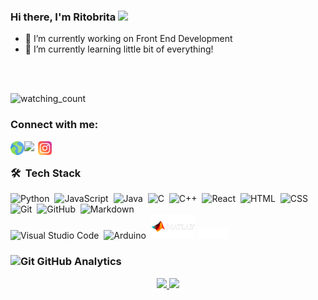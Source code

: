 ### Hi there, I'm Ritobrita <img src="https://media.giphy.com/media/VgCDAzcKvsR6OM0uWg/giphy.gif" width="50" />
- 🔭 I’m currently working on Front End Development <br>
- 🌱 I’m currently learning little bit of everything!
<!-- - 👯 I’m looking to collaborate on ... -->
<!-- - 🤔 I’m looking for help with ... -->
<!-- - 💬 Ask me about ... -->
<!-- - 📫 How to reach me:  -->
<!-- - 😄 Pronouns: ... -->
<!-- - ⚡ Fun fact: ... -->
<br>
<p align="left"> 
  <br>
<img src="https://komarev.com/ghpvc/?username=RitobritaDe&color=brightgreen" alt="watching_count" />
</p>

### Connect with me:
[<img align="left" width="22px" src="https://github.com/RitobritaDe/RitobritaDe/blob/5a15cb8b5dcea5a3b651f7e781c248b6996f8125/globe.png" />][website]
[<img align="left" width="22px" src="https://www.vectorlogo.zone/logos/linkedin/linkedin-icon.svg" />][linkedin]
[<img align="left" width="22px" src="https://github.com/RitobritaDe/RitobritaDe/blob/23f170bdf6958944b0fb50bdc5ee2bfa8fe2d384/instagram.png" />][instagram]

<br />

### 🛠 &nbsp;Tech Stack

![Python](https://img.shields.io/badge/-Python-05122A?style=flat&logo=python)&nbsp;
![JavaScript](https://img.shields.io/badge/-JavaScript-05122A?style=flat&logo=javascript)&nbsp;
![Java](https://img.shields.io/badge/-Java-05122A?style=flat&logo=Java&logoColor=FFA518)&nbsp;
![C](https://img.shields.io/badge/-C-05122A?style=flat&logo=C&logoColor=A8B9CC)&nbsp;
![C++](https://img.shields.io/badge/-C++-05122A?style=flat&logo=C%2B%2B&logoColor=00599C)&nbsp;
![React](https://img.shields.io/badge/-React-05122A?style=flat&logo=react)&nbsp;
![HTML](https://img.shields.io/badge/-HTML-05122A?style=flat&logo=HTML5)&nbsp;
![CSS](https://img.shields.io/badge/-CSS-05122A?style=flat&logo=CSS3&logoColor=1572B6)&nbsp;
![Git](https://img.shields.io/badge/-Git-05122A?style=flat&logo=git)&nbsp;
![GitHub](https://img.shields.io/badge/-GitHub-05122A?style=flat&logo=github)&nbsp;
![Markdown](https://img.shields.io/badge/-Markdown-05122A?style=flat&logo=markdown)\
![Visual Studio Code](https://img.shields.io/badge/-Visual%20Studio%20Code-05122A?style=flat&logo=visual-studio-code&logoColor=007ACC)&nbsp;
![Arduino](https://img.shields.io/badge/-Arduino-05122A?style=flat&logo=arduino)&nbsp;
<img alt="MATLAB" margin-top = "100px" width="70px" src="https://github.com/RitobritaDe/RitobritaDe/blob/46ec1af0993599a0dbae6bbb427b4d43ae067177/MATLAB.png" />
<img alt="Unity3D" margin-top = "2px" width="50px" src="https://github.com/RitobritaDe/RitobritaDe/blob/039c1f4772bf8eb4f4185fe6dfeeae363706ea6b/unity3d.png" />


### <img src="https://media.giphy.com/media/W5eoZHPpUx9sapR0eu/giphy.gif" width="30px" alt="Git"/>&nbsp;GitHub Analytics

<p align="center">
<a href="https://github.com/RitobritaDe">
  <img height="180em" src="https://github-readme-stats-eight-theta.vercel.app/api?username=RitobritaDe&show_icons=true&theme=algolia&include_all_commits=true&count_private=true"/>
  <img height="180em" src="https://github-readme-stats-eight-theta.vercel.app/api/top-langs/?username=RitobritaDe&layout=compact&langs_count=8&theme=algolia"/>
</a>
</p>

[website]: https://ritobritade.github.io/
[instagram]: https://www.instagram.com/ritobrita.de/
[linkedin]: https://www.linkedin.com/in/ritobrita-de/

